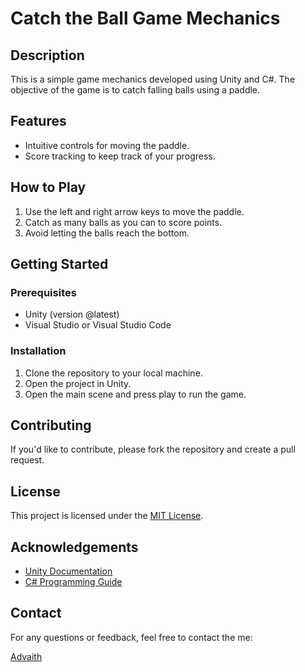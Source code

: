 # Catch the Ball Game Mechanics

## Description

This is a simple game mechanics developed using Unity and C#. The objective of the game is to catch falling balls using a paddle.

## Features

- Intuitive controls for moving the paddle.
- Score tracking to keep track of your progress.

## How to Play

1. Use the left and right arrow keys to move the paddle.
2. Catch as many balls as you can to score points.
3. Avoid letting the balls reach the bottom.

## Getting Started

### Prerequisites

- Unity (version @latest)
- Visual Studio or Visual Studio Code

### Installation

1. Clone the repository to your local machine.
2. Open the project in Unity.
3. Open the main scene and press play to run the game.

## Contributing

If you'd like to contribute, please fork the repository and create a pull request.

## License

This project is licensed under the [MIT License](LICENSE).

## Acknowledgements

- [Unity Documentation](https://docs.unity3d.com/560/Documentation/Manual/index.html)
- [C# Programming Guide](https://docs.microsoft.com/en-us/dotnet/csharp/)

## Contact

For any questions or feedback, feel free to contact the me:

[Advaith](mailto:advaithbaddam5@gmail.com)

